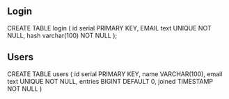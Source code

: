 
## Login
CREATE TABLE login (
    id serial PRIMARY KEY,
    EMAIL text UNIQUE NOT NULL,
    hash varchar(100) NOT NULL
);

## Users
CREATE TABLE users (
    id serial PRIMARY KEY,
    name VARCHAR(100),
    email text UNIQUE NOT NULL,
    entries BIGINT DEFAULT 0,
    joined TIMESTAMP NOT NULL
)